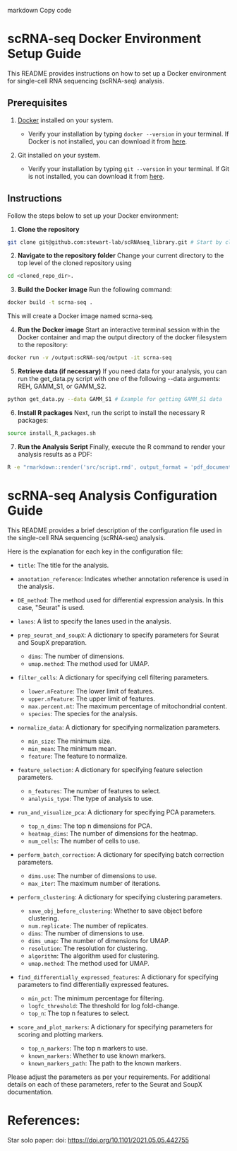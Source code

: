 markdown
Copy code
# scRNA-seq Docker Environment Setup Guide

This README provides instructions on how to set up a Docker environment for single-cell RNA sequencing (scRNA-seq) analysis.

## Prerequisites

1. [Docker](https://www.docker.com/products/docker-desktop) installed on your system.
   - Verify your installation by typing `docker --version` in your terminal. If Docker is not installed, you can download it from [here](https://www.docker.com/products/docker-desktop).
   
2. Git installed on your system.
   - Verify your installation by typing `git --version` in your terminal. If Git is not installed, you can download it from [here](https://git-scm.com/downloads).

## Instructions

Follow the steps below to set up your Docker environment:

1. **Clone the repository**

```bash
git clone git@github.com:stewart-lab/scRNAseq_library.git # Start by cloning the repository
```

2. **Navigate to the repository folder**
Change your current directory to the top level of the cloned repository using

```bash
cd <cloned_repo_dir>.
```

3. **Build the Docker image**
Run the following command:

```bash
docker build -t scrna-seq .
```

This will create a Docker image named scrna-seq.

4. **Run the Docker image**
Start an interactive terminal session within the Docker container and map the output directory of the docker filesystem to the repository:

```bash
docker run -v /output:scRNA-seq/output -it scrna-seq
```

5. **Retrieve data (if necessary)**
If you need data for your analysis, you can run the get_data.py script with one of the following --data arguments: REH, GAMM_S1, or GAMM_S2.

```bash
python get_data.py --data GAMM_S1 # Example for getting GAMM_S1 data
```

6. **Install R packages**
Next, run the script to install the necessary R packages:

```bash
source install_R_packages.sh
```

7. **Run the Analysis Script**
Finally, execute the R command to render your analysis results as a PDF:

```bash
R -e "rmarkdown::render('src/script.rmd', output_format = 'pdf_document')"
```
# scRNA-seq Analysis Configuration Guide

This README provides a brief description of the configuration file used in the single-cell RNA sequencing (scRNA-seq) analysis.

Here is the explanation for each key in the configuration file:

- `title`: The title for the analysis.
  
- `annotation_reference`: Indicates whether annotation reference is used in the analysis.
  
- `DE_method`: The method used for differential expression analysis. In this case, "Seurat" is used.

- `lanes`: A list to specify the lanes used in the analysis.

- `prep_seurat_and_soupX`: A dictionary to specify parameters for Seurat and SoupX preparation. 
  - `dims`: The number of dimensions.
  - `umap.method`: The method used for UMAP.
  
- `filter_cells`: A dictionary for specifying cell filtering parameters.
  - `lower.nFeature`: The lower limit of features.
  - `upper.nFeature`: The upper limit of features.
  - `max.percent.mt`: The maximum percentage of mitochondrial content.
  - `species`: The species for the analysis.
  
- `normalize_data`: A dictionary for specifying normalization parameters.
  - `min_size`: The minimum size.
  - `min_mean`: The minimum mean.
  - `feature`: The feature to normalize.

- `feature_selection`: A dictionary for specifying feature selection parameters.
  - `n_features`: The number of features to select.
  - `analysis_type`: The type of analysis to use.

- `run_and_visualize_pca`: A dictionary for specifying PCA parameters.
  - `top_n_dims`: The top n dimensions for PCA.
  - `heatmap_dims`: The number of dimensions for the heatmap.
  - `num_cells`: The number of cells to use.

- `perform_batch_correction`: A dictionary for specifying batch correction parameters.
  - `dims.use`: The number of dimensions to use.
  - `max_iter`: The maximum number of iterations.

- `perform_clustering`: A dictionary for specifying clustering parameters.
  - `save_obj_before_clustering`: Whether to save object before clustering.
  - `num.replicate`: The number of replicates.
  - `dims`: The number of dimensions to use.
  - `dims_umap`: The number of dimensions for UMAP.
  - `resolution`: The resolution for clustering.
  - `algorithm`: The algorithm used for clustering.
  - `umap.method`: The method used for UMAP.

- `find_differentially_expressed_features`: A dictionary for specifying parameters to find differentially expressed features.
  - `min_pct`: The minimum percentage for filtering.
  - `logfc_threshold`: The threshold for log fold-change.
  - `top_n`: The top n features to select.

- `score_and_plot_markers`: A dictionary for specifying parameters for scoring and plotting markers.
  - `top_n_markers`: The top n markers to use.
  - `known_markers`: Whether to use known markers.
  - `known_markers_path`: The path to the known markers.

Please adjust the parameters as per your requirements. For additional details on each of these parameters, refer to the Seurat and SoupX documentation.

# References: 

Star solo paper: doi: https://doi.org/10.1101/2021.05.05.442755
